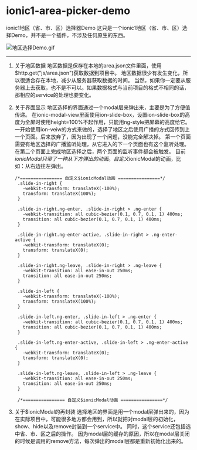 # ionic1-area-picker-demo
ionic1地区（省、市、区）选择器Demo
这只是一个ionic1地区（省、市、区）选择Demo，并不是一个插件，不涉及任何原生的东西。

![地区选择Demo.gif](http://upload-images.jianshu.io/upload_images/4128422-82b708a0ed3c9a6a.gif?imageMogr2/auto-orient/strip)

***
1. 关于地区数据
地区数据是保存在本地的area.json文件里面，使用$http.get("js/area.json")获取数据到项目中。
地区数据很少有发生变化，所以很适合存在本地，减少从服务器获取数据的时间。
当然，如果你一定要从服务器上去获取，也不是不可以。如果数据格式与当前项目的格式不相同的话，那相应的service的处理也要变化。

2. 关于界面显示
地区选择的界面通过一个modal层来弹出来，主要是为了方便值传递。
在ionic-modal-view里面使用ion-slide-box，设置ion-slide-box的高度为全屏时使用height=100%不起作用，只能用ng-style把屏幕的高度给它。
一开始使用ion-veiw的方式来做的，选择了地区之后使用广播的方式回传到上一个页面。后来放弃了，因为出现了一个问题，没能完全解决掉。
第一个页面需要有地区选择的广播监听处理，从它进入的下一个页面也有这个监听处理。在第二个页面上完成地区选择之后，两个页面的监听事件都会被触发。
目前$ionicModal只带了一种从下方弹出的动画。自定义$ionicModal的动画，比如：从右边往左弹出。

       /*================ 自定义$ionicModal动画 ================*/
        .slide-in-right {
          -webkit-transform: translateX(-100%);
          transform: translateX(100%);
        }

        .slide-in-right.ng-enter, .slide-in-right > .ng-enter {
          -webkit-transition: all cubic-bezier(0.1, 0.7, 0.1, 1) 400ms;
          transition: all cubic-bezier(0.1, 0.7, 0.1, 1) 400ms;
        }

        .slide-in-right.ng-enter-active, .slide-in-right > .ng-enter-active {
          -webkit-transform: translateX(0);
          transform: translateX(0);
        }

        .slide-in-right.ng-leave, .slide-in-right > .ng-leave {
          -webkit-transition: all ease-in-out 250ms;
          transition: all ease-in-out 250ms;
        }

        .slide-in-left {
          -webkit-transform: translateX(-100%);
          transform: translateX(100%);
        }

        .slide-in-left.ng-enter, .slide-in-left > .ng-enter {
          -webkit-transition: all cubic-bezier(0.1, 0.7, 0.1, 1) 400ms;
          transition: all cubic-bezier(0.1, 0.7, 0.1, 1) 400ms;
        }

        .slide-in-left.ng-enter-active, .slide-in-left > .ng-enter-active {
          -webkit-transform: translateX(0);
          transform: translateX(0);
        }

        .slide-in-left.ng-leave, .slide-in-left > .ng-leave {
          -webkit-transition: all ease-in-out 250ms;
          transition: all ease-in-out 250ms;
        }

        /*================ 自定义$ionicModal动画 ================*/

3. 关于$ionicModal的再封装
选择地区的界面是用一个modal层弹出来的，因为在实际项目中，可能很多地方都会用到，所以就把对modal层的初始化，show、hide以及remove封装到一个service中。
同时，这个service还包括选中省、市、区之后的操作。
因为modal层的缓存的原因，所以在modal层关闭的时候是调用的remove方法，每次弹出的modal层都是重新初始化出来的。
